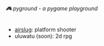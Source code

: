 ######  🎮 pyground - a pygame playground

* [airslug](airforce/airforce.py): platform shooter
* uluwatu (soon): 2d rpg
